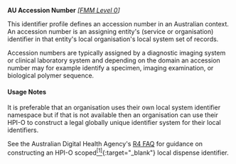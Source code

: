 **AU Accession Number**  *[[FMM Level 0](guidance.html)]*

This identifier profile defines an accession number in an Australian context. An accession number is an assigning entity's (service or organisation) identifier in that entity's local organisation's local system set of records. 

Accession numbers are typically assigned by a diagnostic imaging system or clinical laboratory system and depending on the domain an accession number may for example identify a specimen, imaging examination, or biological polymer sequence.   

#### Usage Notes
It is preferable that an organisation uses their own local system identifier namespace but if that is not available then an organisation can use their HPI-O to construct a legal globally unique identifier system for their local identifiers. 

See the Australian Digital Health Agency's [R4 FAQ](https://github.com/AuDigitalHealth/ci-fhir-r4/wiki/Frequently-Asked-Questions) for guidance on constructing an HPI-O scoped[<sup>[1]</sup>](http://ns.electronichealth.net.au/id/hpio-scoped/accessionnumber/1.0/index.html){:target="_blank"} local dispense identifier.